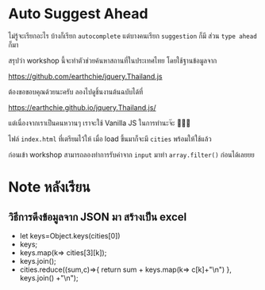# Auto Suggest Ahead

ไม่รู้จะเรียกอะไร บ้างก็เรียก `autocomplete` แต่บางคนเรียก `suggestion` ก็มี ส่วน `type ahead` ก็มา

สรุปว่า workshop นี้จะทำตัวช่วยค้นหาสถานที่ในประเทศไทย โดยใช้ฐานข้อมูลจาก

https://github.com/earthchie/jquery.Thailand.js

ต้องขอขอบคุณด้วยนะครับ ลองไปดูชิ้นงานต้นฉบับได้ที่

https://earthchie.github.io/jquery.Thailand.js/

แต่เนื่องจากเราเป็นคนหวานๆ เราจะใช้ Vanilla JS ในการทำนะจ๊ะ 💁🏻‍♀️

ไฟล์ `index.html` ที่เตรียมไว้ให้ เมื่อ load ขึ้นมาก็จะมี `cities` พร้อมให้ใช้แล้ว

ก่อนเข้า workshop สามารถลองทำการรับค่าจาก `input` มาทำ `array.filter()` ก่อนได้เลยยย

# Note หลังเรียน 
## วิธีการดึงข้อมูลจาก JSON มา สร้างเป็น excel
 * let keys=Object.keys(cities[0])
 * keys;
 * keys.map(k=> cities[3][k]);
 * keys.join();
 * cities.reduce((sum,c)=>{
	  return sum + keys.map(k=> c[k]+"\n")
   }, keys.join() +"\n");
